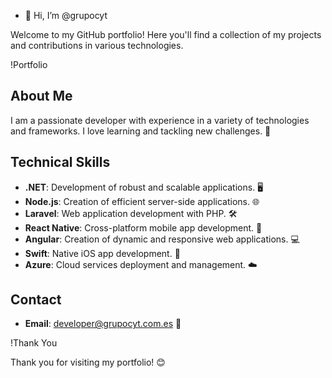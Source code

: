 - 👋 Hi, I’m @grupocyt
 
Welcome to my GitHub portfolio! Here you'll find a collection of my projects and contributions in various technologies.

!Portfolio

## About Me

I am a passionate developer with experience in a variety of technologies and frameworks. I love learning and tackling new challenges. 🚀

## Technical Skills

- **.NET**: Development of robust and scalable applications. 🖥️
- **Node.js**: Creation of efficient server-side applications. 🌐
- **Laravel**: Web application development with PHP. 🛠️
- **React Native**: Cross-platform mobile app development. 📱
- **Angular**: Creation of dynamic and responsive web applications. 💻
- **Swift**: Native iOS app development. 🍏
- **Azure**: Cloud services deployment and management. ☁️

## Contact

- **Email**: developer@grupocyt.com.es 📧
 
!Thank You

Thank you for visiting my portfolio! 😊

 
